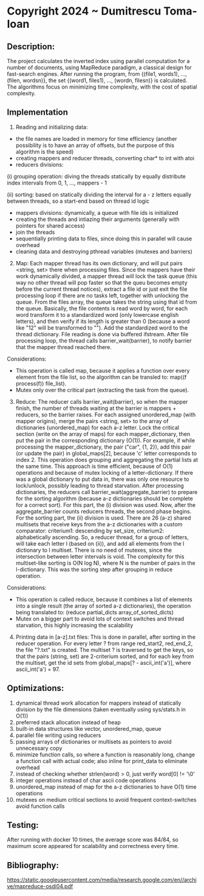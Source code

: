 # Copyright 2024 ~ Dumitrescu Toma-Ioan

## Description:

The project calculates the inverted index using parallel computation for a number
of documents, using MapReduce paradigm, a classical design for fast-search engines.
After running the program, from {(file1, words1), ..., (filen, wordsn)}, the set
{(word1, files1), ..., (wordn, filesn)} is calculated. The algorithms focus on
minimizing time complexity, with the cost of spatial complexity.

## Implementation

1) Reading and initializing data:
- the file names are loaded in memory for time efficiency (another possibility is to have
an array of offsets, but the purpose of this algorithm is the speed)
- creating mappers and reducer threads, converting char* to int with atoi
- reducers divisions:

(i) grouping operation: diving the threads statically by equally distribute index intervals
from 0, 1, ..., mappers - 1

(ii) sorting: based on statically dividing the interval for a - z letters equally between
threads, so a start-end based on thread id logic

- mappers divisions: dynamically, a queue with file ids is initialized
- creating the threads and intiazing their arguments (generally with pointers for shared access)
- join the threads
- sequentially printing data to files, since doing this in parallel will cause overhead
- cleaning data and destroying pthread variables (mutexes and barriers)

2) Map:
Each mapper thread has its own dictionary, and will put pairs <string, set<int>> there when
processing files. Since the mappers have their work dynamically divided, a mapper thread will
lock the task queue (this way no other thread will pop faster so that the queu becomes empty
before the current thread notices), extract a file id or just exit the file processing loop if
there are no tasks left, together with unlocking the queue. From the files array, the queue
takes the string using that id from the queue. Basically, the file contents is read word by word,
for each word transform it to a standardized word (only lowercase english letters), and then verify
if its length is greater than 0 (because a word like "12" will be transformed to ""). Add the
standardized word to the thread dictionary. File reading is done via buffered ifstream. After
file processing loop, the thread calls barrier_wait(barrier), to notify barrier that the mapper
thread reached there.

Considerations:
- This operation is called map, because it applies a function over every element from the file list,
so the algorithm can be transled to: map((f process(f)) file_list).
- Mutex only over the critical part (extracting the task from the queue).

3) Reduce:
The reducer calls barrier_wait(barrier), so when the mapper finish, the number of threads waiting
at the barrier is mappers + reducers, so the barrier raises. For each assigned unordered_map (with
mapper origins), merge the pairs <string, set<int>> to the array of dictionaries (unordered_map)
for each a-z letter. Lock the critical section (write on the array of maps) for each mapper_dictionary,
then put the pair in the corresponding dictionary (O(1)). For example, if while processing the
mapper_dictionary, the pair ("car", {1, 2}), add this pair (or update the pair) in global_maps[2],
because 'c' letter corresponds to index 2. This operation does grouping and aggregating the partial
lists at the same time. This approach is time efficient, because of O(1) operations and because of
mutex locking of a letter-dictionary. If there was a global dictionary to put data in, there was only
one resource to lock/unlock, possibly leading to thread starvation. After processing dictionaries,
the reducers call barrier_wait(aggregate_barrier) to prepare for the sorting algorithm (because a-z
dictionaries should be complete for a correct sort). For this part, the (i) division was used. Now,
after the aggregate_barrier counts reducers threads, the second phase begins. For the sorting part,
the (ii) division is used. There are 26 (a-z) shared multisets that receive keys from the a-z
dictionaries with a custom comparator: criterium1: descending by set_size, criterium2: alphabetically
ascending. So, a reducer thread, for a group of letters, will take each letter l (based on (ii)), and
add all elements from the l dictionary to l multiset. There is no need of mutexes, since the intersection
between letter intervals is void. The complexity for this multiset-like sorting is O(N log N), where
N is the number of pairs in the l-dictionary. This was the sorting step after grouping in reduce operation.

Considerations:
- This operation is called reduce, because it combines a list of elements into a single result
(the array of sorted a-z dictionaries), the operation being translated to:
(reduce partial_dicts array_of_sorted_dicts)
- Mutex on a bigger part to avoid lots of context switches and thread starvation, this highly
increasing the scalability

4) Printing data in [a-z].txt files:
This is done in parallel, after sorting in the reducer operation. For every letter ? from
range red_start2, red_end_2, the file "?.txt" is created. The multiset ? is traversed to get the keys,
so that the pairs (string, set<int>) are 2-criterium sorted, and for each key from the multiset, get
the id sets from global_maps[? - ascii_int('a')], where ascii_int('a') = 97.

## Optimizations:
1) dynamical thread work allocation for mappers instead of statically division by the file
dimensions (taken eventually using sys/stats.h in O(1))
2) preferred stack allocation instead of heap
3) built-in data structures like vector, unordered_map, queue
4) parallel file writing using reducers
5) passing arrays of dictionaries or multisets as pointers to avoid unnecessary copy
6) minimize function calls, so where a function is reasonably long, change a function
call with actual code; also inline for print_data to eliminate overhead
7) instead of checking whether strlen(word) > 0, just verify word[0] != '\0'
8) integer operations instead of char ascii code operations
9) unordered_map instead of map for the a-z dictionaries to have O(1) time operations
10) mutexes on medium critical sections to avoid frequent context-switches
avoid function calls

## Testing:

After running with docker 10 times, the average score was 84/84, so maximum score appeared
for scalability and correctness every time.

## Bibliography:
https://static.googleusercontent.com/media/research.google.com/en//archive/mapreduce-osdi04.pdf
